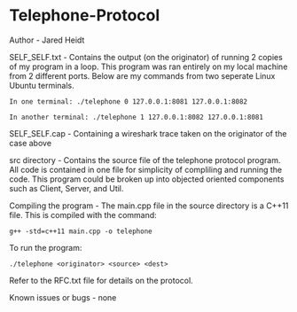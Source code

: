 # Telephone-Protocol

Author - Jared Heidt


SELF_SELF.txt - Contains the output (on the originator) of running 2 copies of my program in a loop. This program was ran entirely on my local machine from 2 different ports. Below are my commands from two seperate Linux Ubuntu terminals.

	In one terminal: ./telephone 0 127.0.0.1:8081 127.0.0.1:8082

	In another terminal: ./telephone 1 127.0.0.1:8082 127.0.0.1:8081


SELF_SELF.cap - Containing a wireshark trace taken on the originator of the case above


src directory - Contains the source file of the telephone protocol program. All code is contained in one file for simplicity of compliling and running the code. This program could be broken up into objected oriented components such as Client, Server, and Util.


Compiling the program - The main.cpp file in the source directory is a C++11 file. This is compiled with the command:

	g++ -std=c++11 main.cpp -o telephone


To run the program:

	./telephone <originator> <source> <dest>


Refer to the RFC.txt file for details on the protocol.

Known issues or bugs - none
